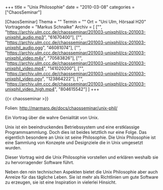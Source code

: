 +++
title = "Unix Philosophie"
date = "2010-03-08"
categories = ["ChaosSeminar"]

[ChaosSeminar]
Thema = ""
Termin = ""
Ort = "Uni Ulm, Hörsaal H20"
Vortragende = "Markus Schnalke"
Archiv = [
	["", "https://archiv.ulm.ccc.de/chaosseminar/201003-unixphil/cs-201003-unixphil_audio.mp3", "61670400"],
	["", "https://archiv.ulm.ccc.de/chaosseminar/201003-unixphil/cs-201003-unixphil_audio.ogg", "46081074"],
	["", "https://archiv.ulm.ccc.de/chaosseminar/201003-unixphil/cs-201003-unixphil_video.m4v", "70583826"],
	["", "https://archiv.ulm.ccc.de/chaosseminar/201003-unixphil/cs-201003-unixphil_video.mp4", "141020200"],
	["", "https://archiv.ulm.ccc.de/chaosseminar/201003-unixphil/cs-201003-unixphil_video.ogv", "123864222"],
	["", "https://archiv.ulm.ccc.de/chaosseminar/201003-unixphil/cs-201003-unixphil_video_high.mp4", "804615542"]
	]
+++

{{< chaosseminar >}}

Folien: http://marmaro.de/docs/chaosseminar/unix-phil/

Ein Vortrag über die wahre Genialität von Unix.

Unix ist ein beeindruckendes Betriebssystem und eine erstklassige Programmsammlung. Doch dies ist beides letztlich nur eine Folge. Das eigentlich besondere an Unix ist seine Philosophie. Die Unix Philosophie ist eine Sammlung von Konzepte und Designziele die in Unix umgesetzt wurden.

Dieser Vortrag wird die Unix Philosophie vorstellen und erklären weshalb sie zu hervorragender Software führt.

Neben den rein technischen Aspekten bietet die Unix Philosophie aber auch Anreize für das tägliche Leben. Sie ist mehr als Richtlinien um gute Software zu erzeugen, sie ist eine Inspiration in vielerlei Hinsicht. 
